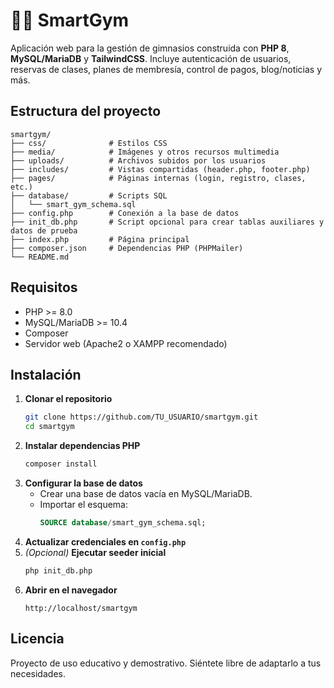 # 🏋️‍♂️ SmartGym

Aplicación web para la gestión de gimnasios construida con **PHP 8**, **MySQL/MariaDB** y **TailwindCSS**. Incluye autenticación de usuarios, reservas de clases, planes de membresía, control de pagos, blog/noticias y más.

## Estructura del proyecto

```
smartgym/
├── css/              # Estilos CSS
├── media/            # Imágenes y otros recursos multimedia
├── uploads/          # Archivos subidos por los usuarios
├── includes/         # Vistas compartidas (header.php, footer.php)
├── pages/            # Páginas internas (login, registro, clases, etc.)
├── database/         # Scripts SQL
│   └── smart_gym_schema.sql
├── config.php        # Conexión a la base de datos
├── init_db.php       # Script opcional para crear tablas auxiliares y datos de prueba
├── index.php         # Página principal
├── composer.json     # Dependencias PHP (PHPMailer)
└── README.md
```

## Requisitos

- PHP >= 8.0
- MySQL/MariaDB >= 10.4
- Composer
- Servidor web (Apache2 o XAMPP recomendado)

## Instalación

1. **Clonar el repositorio**
   ```bash
   git clone https://github.com/TU_USUARIO/smartgym.git
   cd smartgym
   ```
2. **Instalar dependencias PHP**
   ```bash
   composer install
   ```
3. **Configurar la base de datos**
   - Crear una base de datos vacía en MySQL/MariaDB.
   - Importar el esquema:
     ```sql
     SOURCE database/smart_gym_schema.sql;
     ```
4. **Actualizar credenciales en `config.php`**
5. *(Opcional)* **Ejecutar seeder inicial**
   ```bash
   php init_db.php
   ```
6. **Abrir en el navegador**
   ```
   http://localhost/smartgym
   ```

## Licencia

Proyecto de uso educativo y demostrativo. Siéntete libre de adaptarlo a tus necesidades.

